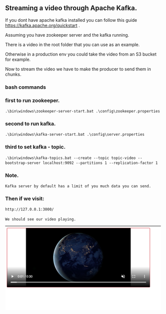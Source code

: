## Streaming a video through Apache Kafka.

If you dont have apache kafka installed you can follow this guide https://kafka.apache.org/quickstart .

Assuming you have zookeeper server and the kafka running.

There is a video in the root folder that you can use as an example.

Otherwise in a production env you could take the video from an S3 bucket for example.

Now to stream the video we have to make the producer to send them in chunks.

### bash commands

### first to run zookeeper.

    .\bin\windows\zookeeper-server-start.bat .\config\zookeeper.properties

   
### second to run kafka.

    .\bin\windows\kafka-server-start.bat .\config\server.properties


### third to set kafka - topic.

    .\bin\windows\kafka-topics.bat --create --topic topic-video --bootstrap-server localhost:9092 --partitions 1 --replication-factor 1    


### Note.

    Kafka server by default has a limit of you much data you can send.



### Then if we visit:

    http://127.0.0.1:3000/

    We should see our video playing.

<img src="screenshot.png">
